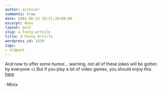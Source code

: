 ```yaml
---
author: archiver
comments: true
date: 2001-06-22 20:51:29+00:00
excerpt: None
layout: post
slug: a-funny-article
title: A Funny Article
wordpress_id: 1439
tags:
- oldpost
---
```


And now to offer some humor... warning, not all of these jokes will be gotten by everyone =)  But if you play a lot of video games, you should enjoy this <a href="http://www.3dactionplanet.com/features/articles/top10lifelikegame/">here</a><br /><br />-Minix